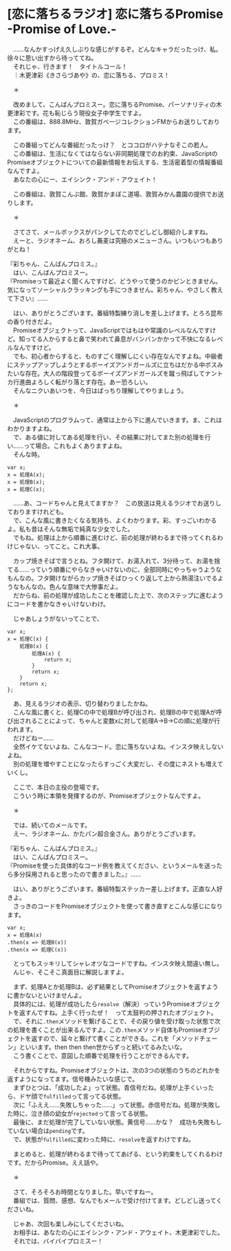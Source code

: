 # [恋に落ちるラジオ] 恋に落ちるPromise -Promise of Love.-

　……なんかすっげえ久しぶりな感じがするぞ。どんなキャラだったっけ、私。徐々に思い出すから待っててね。  
　それじゃ、行きます！　タイトルコール！  
　｜木更津彩《きさらづあや》の、恋に落ちる、プロミス！

　＊

　改めまして、こんばんプロミスー。恋に落ちるPromise、パーソナリティの木更津彩です。花も恥じらう現役女子中学生ですよ。  
　この番組は、888.8MHz、敦賀ガベージコレクションFMからお送りしております。

　この番組ってどんな番組だったっけ？　とココロがハテナなそこの若人。  
　この番組は、生活になくてはならない非同期処理でのお約束、JavaScriptのPromiseオブジェクトについての最新情報をお伝えする、生活密着型の情報番組なんですよ。  
　あなたの心にー、エイシンク・アンド・アウェイト！

　この番組は、敦賀こんぶ館、敦賀かまぼこ道場、敦賀みかん農園の提供でお送りします。

　＊

　さてさて、メールボックスがパンクしてたのでどしどし御紹介しますね。  
　えーと、ラジオネーム、おろし蕎麦は究極のメニューさん。いつもいつもありがとね！

『彩ちゃん、こんばんプロミス。』  
　はい、こんばんプロミスー。  
『Promiseって最近よく聞くんですけど、どうやって使うのかピンときません。気になってソーシャルクラッキングも手につきません。彩ちゃん、やさしく教えて下さい』……

　はい、ありがとうございます。番組特製練り消しを差し上げます。とろろ昆布の香り付きだよ。  
　Promiseオブジェクトって、JavaScriptではもはや常識のレベルなんですけど。知ってる人からすると鼻で笑われて鼻息がバンバンかかって不快になるレベルなんですけど。  
　でも、初心者からすると、ものすごく理解しにくい存在なんですよね。中級者にステップアップしようとするボーイズアンドガールズに立ちはだかる中ボスみたいな存在。大人の階段登ってるボーイズアンドガールズを蹴っ飛ばしてナントカ行進曲よろしく転がり落とす存在。あー恐ろしい。  
　そんなニクいあいつを、今日はばっちり理解してやりましょう。

　＊

　JavaScriptのプログラムって、通常は上から下に進んでいきます。ま、これはわかりますよね。  
　で、ある値に対してある処理を行い、その結果に対してまた別の処理を行い……って場合。これもよくありますよね。  
　そんな時。

```
var x;
x = 処理A(x);
x = 処理B(x);
x = 処理C(x);
```

　……あ、コードちゃんと見えてますか？　この放送は見えるラジオでお送りしておりますけれども。  
　で、こんな風に書きたくなる気持ち、よくわかります。彩、すっごいわかるよ。私も昔はそんな無垢で純真な少女でした。  
　でもね。処理は上から順番に進むけど、前の処理が終わるまで待ってくれるわけじゃない、ってこと。これ大事。

　カップ焼きそばで言うとね。フタ開けて、お湯入れて、3分待って、お湯を捨てる……っていう順番にやらなきゃいけないのに、全部同時にやっちゃうようなもんなの。フタ開けながらカップ焼きそばひっくり返して上から熱湯注いでるようなもんなの。色んな意味で大惨事だよ。  
　だからね、前の処理が成功したことを確認した上で、次のステップに進むようにコードを書かなきゃいけないわけ。

　じゃあしょうがないってことで、

```
var x;
x = 処理C(x) {
    処理B(x) {
        処理A(x) {
            return x;
        }
        return x;
    }
    return x;
};
```

　あ、見えるラジオの表示、切り替わりましたかね。  
　こんな風に書くと、処理Cの中で処理Bが呼び出され、処理Bの中で処理Aが呼び出されることによって、ちゃんと変数xに対して処理A→B→Cの順に処理が行われます。  
　だけどねー……  
　全然イケてないよね、こんなコード。恋に落ちないよね。インスタ映えしないよね。  
　別の処理を増やすことになったらすっごく大変だし、その度にネストも増えていくし。

　ここで、本日の主役の登場です。  
　こういう時に本領を発揮するのが、Promiseオブジェクトなんですよ。  

　＊

　では、続いてのメールです。  
　えー、ラジオネーム、かたパン超合金さん。ありがとうございます。

『彩ちゃん、こんばんプロミス。』  
　はい、こんばんプロミスー。  
『Promiseを使った具体的なコード例を教えてください、というメールを送ったら多分採用されると思ったので書きました。』……

　はい、ありがとうございます。番組特製ステッカー差し上げます。正直な人好きよ。  
　さっきのコードをPromiseオブジェクトを使って書き直すとこんな感じになります。

```
var x;
x = 処理A(x)
.then(x => 処理B(x))
.then(x => 処理C(x))
```

　とってもスッキリしてシャレオツなコードですね。インスタ映え間違い無し。  
　んじゃ、そこそこ真面目に解説しますよ。

　まず、処理Aとか処理Bは、必ず結果としてPromiseオブジェクトを返すように書かないといけませんよ。  
　具体的には、処理が成功したら`resolve`（解決）っていうPromiseオブジェクトを返すんですね。上手く行ったぜ！　って太鼓判の押されたオブジェクト。  
　で、それに`.then`メソッドを繋げることで、その戻り値を受け取った状態で次の処理を書くことが出来るんですよ。この`.then`メソッド自体もPromiseオブジェクトを返すので、延々と繋げて書くことができる。これを「メソッドチェーン」といいます。then then then世からずっと続いてるみたいな。  
　こう書くことで、意図した順番で処理を行うことができるんです。

　それからですね。Promiseオブジェクトは、次の3つの状態のうちのどれかを返すようになってます。信号機みたいな感じで。  
　まずひとつは、「成功したよ」って状態。青信号だね。処理が上手くいったら、ドヤ顔で`fulfilled`って言ってる状態。  
　次に「ふええ……失敗しちゃった……」って状態。赤信号だね。処理が失敗した時に、泣き顔の幼女が`rejected`って言ってる状態。  
　最後に、まだ処理が完了していない状態。黄信号……かな？　成功も失敗もしていない場合は`pending`です。  
　で、状態が`fulfilled`に変わった時に、`resolve`を返すわけですね。

　まとめると、処理が終わるまで待っててあげる、という約束をしてくれるわけです。だからPromise。ええ話や。

　＊

　さて、そろそろお時間となりました。早いですねー。  
　番組では、質問、感想、なんでもメールで受け付けてます。どしどし送ってくださいね。

　じゃあ、次回も楽しみにしてくださいね。  
　お相手は、あなたの心にエイシンク・アンド・アウェイト、木更津彩でした。  
　それでは、バイバイプロミスー！　
